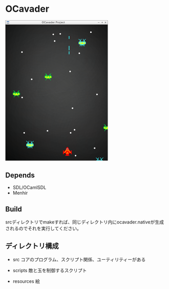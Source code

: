 # OCavader

<img src="./sample.png" width="320px">

## Depends

- SDL/OCamlSDL
- Menhir

## Build

srcディレクトリでmakeすれば、同じディレクトリ内にocavader.nativeが生成されるのでそれを実行してください。  

## ディレクトリ構成

- src
コアのプログラム、スクリプト関係、ユーティリティーがある

- scripts
敵と玉を制御するスクリプト

- resources
絵

